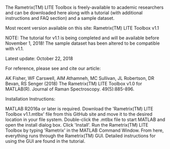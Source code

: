 The Rametrix(TM) LITE Toolbox is freely-available to academic researchers and can be downloaded here along with a tutorial (with additional instructions and FAQ section) and a sample dataset. 

Most recent version available on this site: Rametrix(TM) LITE Toolbox v1.1

NOTE: The tutorial for v1.1 is being completed and will be available before November 1, 2018!  The sample dataset has been altered to be compatible with v1.1.

Latest update: October 22, 2018

For reference, please see and cite our article:

AK Fisher, WF Carswell, AIM Athamneh, MC Sullivan, JL Robertson, DR Bevan, RS Senger (2018) The Rametrix(TM) LITE Toolbox v1.0 for MATLAB(R). Journal of Raman Spectroscopy. 49(5):885-896.

Installation Instructions:

MATLAB R2016a or later is required. Download the 'Rametrix(TM) LITE Toolbox v1.1.mtlbx' file from this GitHub site and move it to the desired location in your file system. Double-click the .mtlbx file to start MATLAB and open the install dialog box. Click 'Install'. Run the Rametrix(TM) LITE Toolbox by typing 'Rametrix' in the MATLAB Command Window. From here, everything runs through the Rametrix(TM) GUI. Detailed instructions for using the GUI are found in the tutorial.
